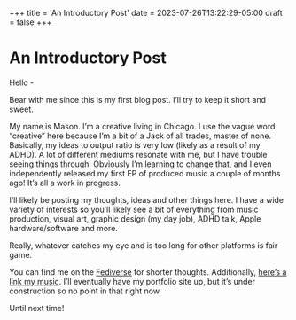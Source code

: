 +++
title = 'An Introductory Post'
date = 2023-07-26T13:22:29-05:00
draft = false
+++

# An Introductory Post

Hello - 

Bear with me since this is my first blog post. I’ll try to keep it short and sweet. 

My name is Mason. I’m a creative living in Chicago. I use the vague word “creative” here because I’m a bit of a Jack of all trades, master of none. Basically, my ideas to output ratio is very low (likely as a result of my ADHD). A lot of different mediums resonate with me, but I have trouble seeing things through. Obviously I’m learning to change that, and I even independently released my first EP of produced music a couple of months ago! It’s all a work in progress. 

I’ll likely be posting my thoughts, ideas and other things here. I have a wide variety of interests so you’ll likely see a bit of everything from music production, visual art, graphic design (my day job), ADHD talk, Apple hardware/software and more. 

Really, whatever catches my eye and is too long for other platforms is fair game. 

You can find me on the [Fediverse](https://mas.to/@msnws) for shorter thoughts. Additionally, [here’s a link my music](linktr.ee/violetnoise). I’ll eventually have my portfolio site up, but it’s under construction so no point in that right now. 

Until next time!